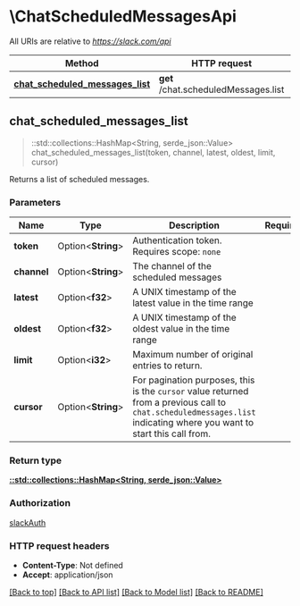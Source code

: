 # \ChatScheduledMessagesApi

All URIs are relative to *https://slack.com/api*

Method | HTTP request | Description
------------- | ------------- | -------------
[**chat_scheduled_messages_list**](ChatScheduledMessagesApi.md#chat_scheduled_messages_list) | **get** /chat.scheduledMessages.list | 



## chat_scheduled_messages_list

> ::std::collections::HashMap<String, serde_json::Value> chat_scheduled_messages_list(token, channel, latest, oldest, limit, cursor)


Returns a list of scheduled messages.

### Parameters


Name | Type | Description  | Required | Notes
------------- | ------------- | ------------- | ------------- | -------------
**token** | Option<**String**> | Authentication token. Requires scope: `none` |  |
**channel** | Option<**String**> | The channel of the scheduled messages |  |
**latest** | Option<**f32**> | A UNIX timestamp of the latest value in the time range |  |
**oldest** | Option<**f32**> | A UNIX timestamp of the oldest value in the time range |  |
**limit** | Option<**i32**> | Maximum number of original entries to return. |  |
**cursor** | Option<**String**> | For pagination purposes, this is the `cursor` value returned from a previous call to `chat.scheduledmessages.list` indicating where you want to start this call from. |  |

### Return type

[**::std::collections::HashMap<String, serde_json::Value>**](serde_json::Value.md)

### Authorization

[slackAuth](../README.md#slackAuth)

### HTTP request headers

- **Content-Type**: Not defined
- **Accept**: application/json

[[Back to top]](#) [[Back to API list]](../README.md#documentation-for-api-endpoints) [[Back to Model list]](../README.md#documentation-for-models) [[Back to README]](../README.md)

